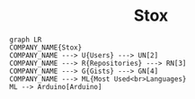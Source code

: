 <h1 align="center">Stox</h1>

```mermaid
graph LR
COMPANY_NAME{Stox}
COMPANY_NAME ---> U{Users} ---> UN[2]
COMPANY_NAME ---> R{Repositories} ---> RN[3]
COMPANY_NAME ---> G{Gists} ---> GN[4]
COMPANY_NAME ---> ML{Most Used<br>Languages}
ML --> Arduino[Arduino]
```
